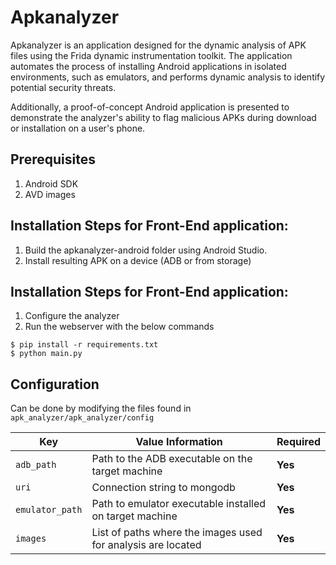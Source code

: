 # Apkanalyzer 

Apkanalyzer is an application designed for the dynamic analysis of APK files using the Frida dynamic instrumentation toolkit. The application automates the process of installing Android applications in isolated environments, such as emulators, and performs dynamic analysis to identify potential security threats.

Additionally, a proof-of-concept Android application is presented to demonstrate the analyzer's ability to flag malicious APKs during download or installation on a user's phone.

## Prerequisites
1. Android SDK
2. AVD images


## Installation Steps for Front-End application: 

1. Build the apkanalyzer-android folder using Android Studio.
2. Install resulting APK on a device (ADB or from storage)


## Installation Steps for Front-End application: 
1. Configure the analyzer
2. Run the webserver with the below commands
```
$ pip install -r requirements.txt
$ python main.py

```

## Configuration

Can be done by modifying the files found in `apk_analyzer/apk_analyzer/config`

| Key                 | Value Information                                                                                                  | Required |
|---------------------|--------------------------------------------------------------------------------------------------------------------| ------------- |
| `adb_path`          | Path to the ADB executable on the target machine                                                                   | **Yes** |
| `uri`               | Connection string to mongodb                                                                                       | **Yes** |
| `emulator_path`     | Path to emulator executable installed on target machine                                                            | **Yes** |
| `images`            | List of paths where the images used for analysis are located                                                       | **Yes** |






